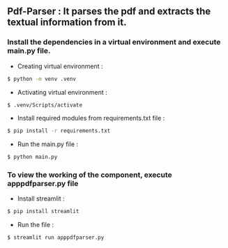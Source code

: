 ## Pdf-Parser : It parses the pdf and extracts the textual information from it.

### Install the dependencies in a virtual environment and execute main.py file.

- Creating virtual environment :
```bash
$ python -m venv .venv
```

- Activating virtual environment :
```bash
$ .venv/Scripts/activate
```

- Install required modules from requirements.txt file :
```bash
$ pip install -r requirements.txt
```

- Run the main.py file :
```bash
$ python main.py
```

### To view the working of the component, execute apppdfparser.py file

- Install streamlit :
```bash
$ pip install streamlit
```

- Run the file :
```bash
$ streamlit run apppdfparser.py
```
